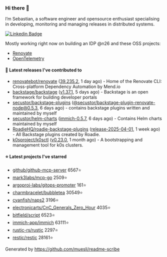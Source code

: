 ### Hi there 👋

I’m Sebastian, a software engineer and opensource enthusiast specialising in developing, monitoring and managing releases in distributed systems.    

[![Linkedin Badge](https://img.shields.io/badge/-LinkedIn-blue?style=flat&logo=Linkedin&logoColor=white&link=https://www.linkedin.com/in/sebastian-poxhofer/)](https://www.linkedin.com/in/sebastian-poxhofer/)

Mostly working right now on building an IDP @n26 and these OSS projects:
- [Renovate](https://github.com/renovatebot/renovate)
- [OpenTelemetry](https://github.com/open-telemetry)



#### 🚀 Latest releases I've contributed to

- [renovatebot/renovate](https://github.com/renovatebot/renovate) ([39.235.2](https://github.com/renovatebot/renovate/releases/tag/39.235.2), 1 day ago) - Home of the Renovate CLI: Cross-platform Dependency Automation by Mend.io
- [backstage/backstage](https://github.com/backstage/backstage) ([v1.37.1](https://github.com/backstage/backstage/releases/tag/v1.37.1), 5 days ago) - Backstage is an open framework for building developer portals
- [secustor/backstage-plugins](https://github.com/secustor/backstage-plugins) ([@secustor/backstage-plugin-renovate-node@0.5.3](https://github.com/secustor/backstage-plugins/releases/tag/%40secustor/backstage-plugin-renovate-node%400.5.3), 6 days ago) - contains backstage plugins written and maintained by myself
- [secustor/helm-charts](https://github.com/secustor/helm-charts) ([immich-0.5.7](https://github.com/secustor/helm-charts/releases/tag/immich-0.5.7), 6 days ago) - Contains Helm charts maintained by myself
- [RoadieHQ/roadie-backstage-plugins](https://github.com/RoadieHQ/roadie-backstage-plugins) ([release-2025-04-01](https://github.com/RoadieHQ/roadie-backstage-plugins/releases/tag/release-2025-04-01), 1 week ago) - All Backstage plugins created by Roadie.
- [k0sproject/k0sctl](https://github.com/k0sproject/k0sctl) ([v0.23.0](https://github.com/k0sproject/k0sctl/releases/tag/v0.23.0), 1 month ago) - A bootstrapping and management tool for k0s clusters.

#### ⭐ Latest projects I've starred

- [github/github-mcp-server](https://github.com/github/github-mcp-server) 6567⭐
- [mark3labs/mcp-go](https://github.com/mark3labs/mcp-go) 2509⭐
- [argoproj-labs/gitops-promoter](https://github.com/argoproj-labs/gitops-promoter) 161⭐
- [charmbracelet/bubbletea](https://github.com/charmbracelet/bubbletea) 30549⭐
- [cyanfish/naps2](https://github.com/cyanfish/naps2) 3196⭐
- [electronicarts/CnC_Generals_Zero_Hour](https://github.com/electronicarts/CnC_Generals_Zero_Hour) 4035⭐
- [bitfield/script](https://github.com/bitfield/script) 6523⭐
- [immich-app/immich](https://github.com/immich-app/immich) 63111⭐
- [rustic-rs/rustic](https://github.com/rustic-rs/rustic) 2297⭐
- [restic/restic](https://github.com/restic/restic) 28161⭐



Generated by https://github.com/muesli/readme-scribe

